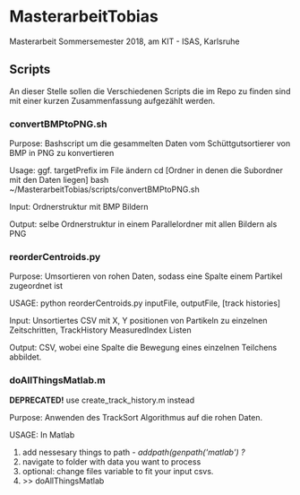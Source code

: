 # MasterarbeitTobias
Masterarbeit Sommersemester 2018, am KIT - ISAS, Karlsruhe


## Scripts

An dieser Stelle sollen die Verschiedenen Scripts die im Repo zu finden sind mit einer kurzen Zusammenfassung aufgezählt werden.

### convertBMPtoPNG.sh

Purpose: Bashscript um die gesammelten Daten vom Schüttgutsortierer von BMP in PNG zu konvertieren

Usage:
ggf. targetPrefix im File ändern
cd [Ordner in denen die Subordner mit den Daten liegen]
bash ~/MasterarbeitTobias/scripts/convertBMPtoPNG.sh

Input: Ordnerstruktur mit BMP Bildern

Output: selbe Ordnerstruktur in einem Parallelordner mit allen Bildern als PNG


### reorderCentroids.py

Purpose: Umsortieren von rohen Daten, sodass eine Spalte einem Partikel zugeordnet ist

USAGE: python reorderCentroids.py inputFile, outputFile, [track histories]

Input: Unsortiertes CSV mit X, Y positionen von Partikeln zu einzelnen Zeitschritten, TrackHistory MeasuredIndex Listen

Output: CSV, wobei eine Spalte die Bewegung eines einzelnen Teilchens abbildet.

### doAllThingsMatlab.m

**DEPRECATED!**
use create_track_history.m instead

Purpose: Anwenden des TrackSort Algorithmus auf die rohen Daten.

USAGE: In Matlab
 1. add nessesary things to path - _addpath(genpath('matlab') ?_
 2. navigate to folder with data you want to process
 3. optional: change files variable to fit your input csvs.
 4. \>\> doAllThingsMatlab

